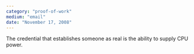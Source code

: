 ```yaml
---
category: "proof-of-work"
medium: "email"
date: "November 17, 2008"
---
```

The credential that establishes someone as real is the ability to supply CPU power.